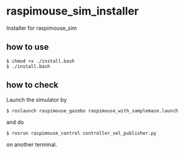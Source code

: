 # raspimouse_sim_installer
Installer for raspimouse_sim

## how to use

```
$ chmod +x ./install.bash
$ ./install.bash
```

## how to check

Launch the simulator by
```
$ roslaunch raspimouse_gazebo raspimouse_with_samplemaze.launch 
```
and do
```
$ rosrun raspimouse_control controller_vel_publisher.py
```
on another terminal.
